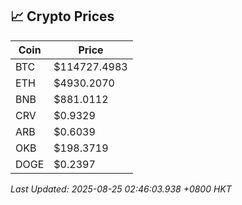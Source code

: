 ## 📈 Crypto Prices

| Coin | Price |
| ---- | ----- |
| BTC | $114727.4983 |
| ETH | $4930.2070 |
| BNB | $881.0112 |
| CRV | $0.9329 |
| ARB | $0.6039 |
| OKB | $198.3719 |
| DOGE | $0.2397 |

_Last Updated: 2025-08-25 02:46:03.938 +0800 HKT_